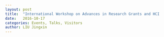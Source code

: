 ```yaml
---
layout: post
title:  "International Workshop on Advances in Research Grants and HCI &HEC"
date:   2016-10-17
categories: Events, Talks, Visitors
author: LIU Jingxin
---
```


